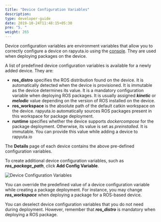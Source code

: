```yaml
---
title: "Device Configuration Variables"
description:
type: developer-guide
date: 2019-10-24T11:48:15+05:30
pre: "5. "
weight: 265
---
```

Device configuration variables are environment variables that allow you to
correctly configure a device on rapyuta.io using the
[console](https://console.rapyuta.io).
They are used when deploying packages on the device.

A list of predefined device configuration variables is available for a
newly added device. They are:

* **ros_distro** specifies the ROS distribution found on the device.
  It is automatically detected when the device is provisioned. It is
  immutable as the device determines its value. It is a mandatory
  configuration variable when deploying ROS packages. It is usually
  assigned ***kinetic*** or ***melodic*** value depending on the version of ROS installed on the device.
* **ros_workspace** is the absolute path of the default catkin workspace on the
device. rapyuta.io automatically sources ROS packages present in this workspace
for package deployment.
* **runtime** specifies whether the device supports *dockercompose* for the package deployment. Otherwise, its value is set as *preinstalled*. It is immutable. You can provide this value while adding a device to rapyuta.io

The **Details** page of each device contains the above pre-defined configuration variables.

To create additional device configuration variables, such as
***ros_package_path***, click **Add Config Variable**.

![Device Configuration Variables](/images/core-concepts/device-management/add-device-config-var.png?classes=border,shadow&width=50pc)

You can override the predefined value of a device configuration variable
while creating a package deployment. For instance, you may change ***ros_workspace*** when deploying a package for a ROS-based device.

You can deselect device configuration variables that you do not need during
deployment. However, remember that ***ros_distro*** is mandatory when deploying a
ROS package.